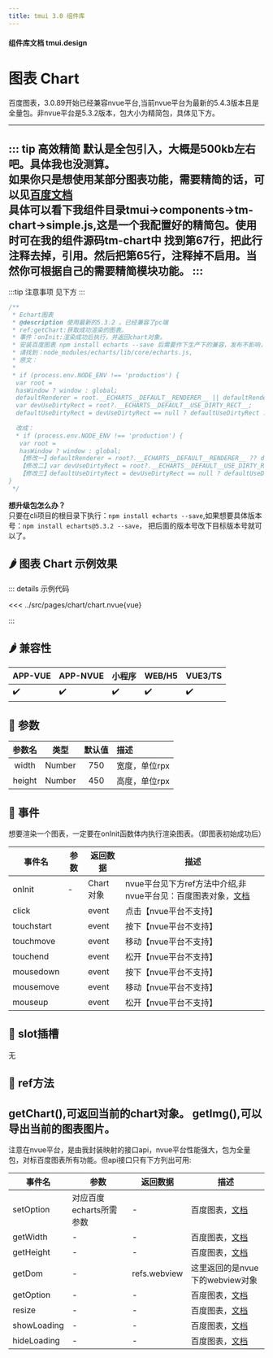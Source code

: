 ```yaml
---
title: tmui 3.0 组件库
---
```


<script setup>
import webview from '../components/mobileWebview.vue'
</script>

#### 组件库文档 tmui.design

# 图表 Chart <Badge type="danger" text="3.0.89开始全端支持" vertical="middle" />
百度图表，3.0.89开始已经兼容nvue平台,当前nvue平台为最新的5.4.3版本且是全量包。非nvue平台是5.3.2版本，包大小为精简包，具体见下方。

---

::: tip 高效精简
默认是全包引入，大概是500kb左右吧。具体我也没测算。<br>
如果你只是想使用某部分图表功能，需要精简的话，可以见[百度文档](https://echarts.apache.org/handbook/zh/basics/import#%E6%8C%89%E9%9C%80%E5%BC%95%E5%85%A5-echarts-%E5%9B%BE%E8%A1%A8%E5%92%8C%E7%BB%84%E4%BB%B6)<br>
具体可以看下我组件目录tmui->components->tm-chart->simple.js,这是一个我配置好的精简包。使用时可在我的组件源码tm-chart中
找到第67行，把此行注释去掉，引用。然后把第65行，注释掉不启用。当然你可根据自己的需要精简模块功能。
:::
----

:::tip 注意事项
见下方
:::

```ts
/**
 * Echart图表
 * @description 使用最新的5.3.2 。已经兼容了pc端
 * ref:getChart:获取成功渲染的图表。
 * 事件：onInit:渲染成功后执行，并返回chart对象。
 * 安装百度图表 npm install echarts --save 后需要作下生产下的兼容，发布不影响，但开发时会报错，很烦。
 * 请找到：node_modules/echarts/lib/core/echarts.js,
 * 原文：
 * 
 * if (process.env.NODE_ENV !== 'production') {
  var root =
  hasWindow ? window : global;
  defaultRenderer = root.__ECHARTS__DEFAULT__RENDERER__ || defaultRenderer;
  var devUseDirtyRect = root?.__ECHARTS__DEFAULT__USE_DIRTY_RECT__;
  defaultUseDirtyRect = devUseDirtyRect == null ? defaultUseDirtyRect : devUseDirtyRect;
  
  改成：
  * if (process.env.NODE_ENV !== 'production') {
   var root =
   hasWindow ? window : global;
   【修改一】defaultRenderer = root?.__ECHARTS__DEFAULT__RENDERER__ ?? defaultRenderer;
   【修改二】var devUseDirtyRect = root?.__ECHARTS__DEFAULT__USE_DIRTY_RECT__??null;
   【修改三】defaultUseDirtyRect = devUseDirtyRect == null ? defaultUseDirtyRect : devUseDirtyRect;
}
 */

```


**想升级包怎么办？**<br>
只要在cli项目的根目录下执行：```npm install echarts --save```,如果想要具体版本号：```npm install echarts@5.3.2 --save```，
把后面的版本号改下目标版本号就可以了。



## :hot_pepper: 图表 Chart 示例效果

<webview url="https://tmui.design/h5/#/pages/chart/index"></webview>

::: details 示例代码

<<< ../src/pages/chart/chart.nvue{vue}

:::


## :hot_pepper: 兼容性

| APP-VUE | APP-NVUE | 小程序 | WEB/H5 | VUE3/TS |
| --- | --- | --- | --- | --- |
| :heavy_check_mark: | :heavy_check_mark: | :heavy_check_mark: | :heavy_check_mark: | :heavy_check_mark: |

## :seedling: 参数

| 参数名 | 类型 | 默认值 | 描述 |
| :--: | :--: | :--: | :-- |
| width | Number | 750 | 宽度，单位rpx |
| height | Number | 450 | 高度，单位rpx |


## :rose: 事件
想要渲染一个图表，一定要在onInit函数体内执行渲染图表。（即图表初始成功后）

| 事件名 | 参数 | 返回数据 | 描述 |
| --- | --- | --- | --- |
| onInit | - | Chart对象 | nvue平台见下方ref方法中介绍,非nvue平台见：百度图表对象，[文档](https://echarts.apache.org/zh/index.html) |
| click |  | event | 点击【nvue平台不支持】 |
| touchstart |  | event | 按下【nvue平台不支持】 |
| touchmove |  | event | 移动【nvue平台不支持】 |
| touchend |  | event | 松开【nvue平台不支持】 |
| mousedown |  | event | 按下【nvue平台不支持】 |
| mousemove |  | event | 移动【nvue平台不支持】 |
| mouseup |  | event | 松开【nvue平台不支持】 |

## :corn: slot插槽
无

## :green_salad: ref方法

getChart(),可返回当前的chart对象。
getImg(),可以导出当前的图表图片。
---

注意在nvue平台，是由我封装映射的接口api，nvue平台性能强大，包为全量包，对标百度图表所有功能。但api接口只有下方列出可用:

| 事件名 | 参数 | 返回数据 | 描述 |
| --- | --- | --- | --- |
| setOption | 对应百度echarts所需参数 | - | 百度图表，[文档](https://echarts.apache.org/zh/api.html#echartsInstance.setOption) |
| getWidth | - | - | 百度图表，[文档](https://echarts.apache.org/zh/api.html#echartsInstance.getWidth) |
| getHeight | - | - | 百度图表，[文档](https://echarts.apache.org/zh/api.html#echartsInstance.getHeight) |
| getDom | - | refs.webview | 这里返回的是nvue下的webview对象 |
| getOption | - | - | 百度图表，[文档](https://echarts.apache.org/zh/api.html#echartsInstance.getOption) |
| resize | - | - | 百度图表，[文档](https://echarts.apache.org/zh/api.html#echartsInstance.resize) |
| showLoading | - | - | 百度图表，[文档](https://echarts.apache.org/zh/api.html#echartsInstance.showLoading) |
| hideLoading | - | - | 百度图表，[文档](https://echarts.apache.org/zh/api.html#echartsInstance.hideLoading) |

